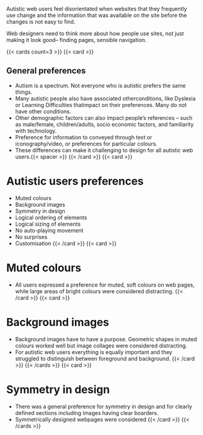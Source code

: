 Autistic web users feel disorientated when websites that they frequently use change and the information that was available on the site before the changes is not easy to find. 

Web designers need to think more about how people use sites, not just making it look good– finding pages, sensible navigation.

{{< cards count=3 >}}
{{< card >}}
## General preferences
* Autism is a spectrum. Not everyone who is autistic prefers the same things.
* Many autistic people also have associated otherconditions, like Dyslexia or Learning Difficulties thatimpact on their preferences. Many do not have other conditions.
* Other demographic factors can also impact people’s references – such as male/female, children/adults, socio economic factors, and familiarity with technology.
* Preference for information to conveyed through text or iconography/video, or preferences for particular colours.
* These differences can make it challenging to design for all autistic web users.{{< spacer >}}
{{< /card >}}
{{< card >}}
# Autistic users preferences
* Muted colours
* Background images
* Symmetry in design
* Logical ordering of elements
* Logical sizing of elements
* No auto-playing movement
* No surprises
* Customisation
{{< /card >}}
{{< card >}}
# Muted colours
* All users expressed a preference for muted, soft colours on web pages,
while large areas of bright colours were considered distracting.
{{< /card >}}
{{< card >}}
# Background images 
* Background images have to have a purpose. Geometric shapes in muted colours
worked well but image collages were considered distracting.
* For autistic web users everything is equally important and they struggled
to distinguish between foreground and background.
{{< /card >}}
{{< /cards >}}
{{< card >}}
# Symmetry in design
* There was a general preference for symmetry in design and for clearly defined sections
including images having clear boarders.
* Symmetrically designed webpages were considered {{< /card >}}
{{< /cards >}}